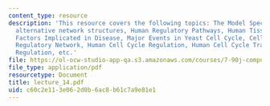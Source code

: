```yaml
---
content_type: resource
description: 'This resource covers the following topics: The Model Spectrum, Comparing
  alternative network structures, Human Regulatory Pathways, Human Tissues, Transcription
  Factors Implicated in Disease, Major Events in Yeast Cell Cycle, Cell Cycle Transcriptional
  Regulatory Network, Human Cell Cycle Regulation, Human Cell Cycle Transcriptional
  Regulation, etc.'
file: https://ol-ocw-studio-app-qa.s3.amazonaws.com/courses/7-90j-computational-functional-genomics-spring-2005/c60c2e113e062d0b6ac8b61c7a9e81e1_lecture_14.pdf
file_type: application/pdf
resourcetype: Document
title: lecture_14.pdf
uid: c60c2e11-3e06-2d0b-6ac8-b61c7a9e81e1
---
```

